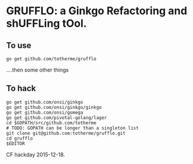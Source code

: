 # GRUFFLO: a Ginkgo Refactoring and shUFFLing tOol.

## To use

```
go get github.com/totherme/grufflo
```

....then some other things

## To hack

```
go get github.com/onsi/ginkgo
go get github.com/onsi/ginkgo/ginkgo
go get github.com/onsi/gomega
go get github.com/pivotal-golang/lager
cd $GOPATH/src/github.com/totherme
# TODO: GOPATH can be longer than a singleton list
git clone git@github.com:totherme/grufflo.git
cd grufflo
$EDITOR
```


CF hackday 2015-12-18.
